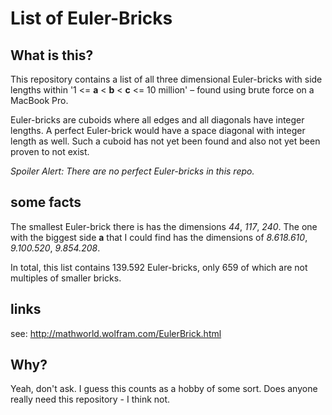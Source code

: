 # List of Euler-Bricks


## What is this?

This repository contains a list of all three dimensional Euler-bricks with side lengths within '1 <= **a** < **b** < **c** <= 10 million' – found using brute force on a MacBook Pro.

Euler-bricks are cuboids where all edges and all diagonals have integer lengths. A perfect Euler-brick would have a space diagonal with integer length as well. Such a cuboid has not yet been found and also not yet been proven to not exist.

*Spoiler Alert: There are no perfect Euler-bricks in this repo.*


## some facts

The smallest Euler-brick there is has the dimensions *44*, *117*, *240*. The one with the biggest side **a** that I could find has the dimensions of *8.618.610*, *9.100.520*, *9.854.208*.

In total, this list contains 139.592 Euler-bricks, only 659 of which are not multiples of smaller bricks.


## links

see: http://mathworld.wolfram.com/EulerBrick.html


## Why?

Yeah, don't ask. I guess this counts as a hobby of some sort.
Does anyone really need this repository - I think not.
